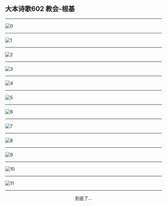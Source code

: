 
## 大本诗歌602 教会-根基
        
<div id="aplayer0"></div>

---

<img alt="0" data-original="https://cdn.jsdelivr.net/gh/k34869/shi/data/d0602/0">

---

<img alt="1" data-original="https://cdn.jsdelivr.net/gh/k34869/shi/data/d0602/1">

---

<img alt="2" data-original="https://cdn.jsdelivr.net/gh/k34869/shi/data/d0602/2">

---

<img alt="3" data-original="https://cdn.jsdelivr.net/gh/k34869/shi/data/d0602/3">

---

<img alt="4" data-original="https://cdn.jsdelivr.net/gh/k34869/shi/data/d0602/4">

---

<img alt="5" data-original="https://cdn.jsdelivr.net/gh/k34869/shi/data/d0602/5">

---

<img alt="6" data-original="https://cdn.jsdelivr.net/gh/k34869/shi/data/d0602/6">

---

<img alt="7" data-original="https://cdn.jsdelivr.net/gh/k34869/shi/data/d0602/7">

---

<img alt="8" data-original="https://cdn.jsdelivr.net/gh/k34869/shi/data/d0602/8">

---

<img alt="9" data-original="https://cdn.jsdelivr.net/gh/k34869/shi/data/d0602/9">

---

<img alt="10" data-original="https://cdn.jsdelivr.net/gh/k34869/shi/data/d0602/10">

---

<img alt="11" data-original="https://cdn.jsdelivr.net/gh/k34869/shi/data/d0602/11">

---

<p style="text-align: center">到底了...</p>

<script src="/js/dist-view.js"></script>

<script>
MAIN.id = 'd0602';
        
const ap0 = new APlayer({
    container: document.getElementById('aplayer0'),
    volume: 1,
    loop: 'none',
    preload: 'none',
    audio: [{
        name: '大本诗歌602.mp3',
        artist: '大本诗歌',
        url: 'https://res.wx.qq.com/voice/getvoice?mediaid=MzI0NTk3MDM5M18yMjQ3NDk1MTE1',
        cover: '/favicon'
    }]
});
</script>
